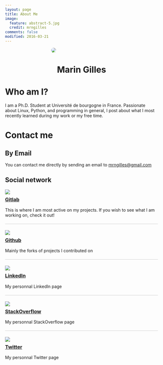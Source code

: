 ```yaml
---
layout: page
title: About Me
image:
  feature: abstract-5.jpg
  credit: mrngilles
comments: false
modified: 2016-03-21
---
```

<div style="width:200px; margin-left:auto; margin-right:auto">
<img src="{{site.url}}/images/profil.jpg" style="border-radius:100%">
</div>
<center><h1>Marin Gilles</h1></center>

# Who am I?
I am a Ph.D. Student at Université de bourgogne in France.
Passionate about Linux, Python, and programming in general,
I post about what I most recently learned during my work
or my free time.

# Contact me

## By Email
You can contact me directly by sending an email to
<a href="mailto:mrngilles@gmail.com"><mrngilles@gmail.com></a>

## Social network
<div style="padding-top:1px;">
<div style="width:50px; margin-right:20px; float:left">
<a target="_blank" href="https://gitlab.com/u/Mrngilles"><img src="{{site.url}}/images/gitlab-logo.png"></a>
</div>
<div>
<h3>
<a target="_blank" href="https://gitlab.com/u/Mrngilles">Gitlab</a>
</h3>
<p>
This is where I am most active on my projects. If you wish to see what
I am working on, check it out!
</p>
<div>
</div>

<div style="border-top:1px solid #CCC; padding-top: 20px; margin-top: 20px">
<div style="width:50px; margin-right:20px; float:left">
<a target="_blank" href="https://github.com/Mrngilles"><img src="{{site.url}}/images/github-logo.png"></a>
</div>
<div>
<h3>
<a target="_blank" href="https://github.com/Mrngilles">Github</a>
</h3>
<p>
Mainly the forks of projects I contributed on
</p>
<div>
</div>

<div style="border-top:1px solid #CCC; padding-top: 20px; margin-top: 20px">
<div style="width:50px; margin-right:20px; float:left">
<a target="_blank" href="https://fr.linkedin.com/in/marin-gilles-2530a285/en"><img src="{{site.url}}/images/linkedin-logo.png"></a>
</div>
<div>
<h3>
<a target="_blank" href="https://stackexchange.com/users/6895720/marin-gilles?tab=accounts">LinkedIn</a>
</h3>
<p>
My personnal LinkedIn page
</p>
<div>
</div>

<div style="border-top:1px solid #CCC; padding-top: 20px; margin-top: 20px">
<div style="width:50px; margin-right:20px; float:left">
<a target="_blank" href="https://stackexchange.com/users/6895720/marin-gilles?tab=accounts"><img src="{{site.url}}/images/stack-logo.png"></a>
</div>
<div>
<h3>
<a target="_blank" href="https://stackexchange.com/users/6895720/marin-gilles?tab=accounts">StackOverflow</a>
</h3>
<p>
My personnal StackOverflow page
</p>
<div>
</div>

<div style="border-top:1px solid #CCC; padding-top: 20px; margin-top: 20px">
<div style="width:50px; margin-right:20px; float:left">
<a target="_blank" href="https://twitter.com/mrngilles"><img src="{{site.url}}/images/twitter-logo.png"></a>
</div>
<div>
<h3>
<a target="_blank" href="https://twitter.com/mrngilles">Twitter</a>
</h3>
<p>
My personnal Twitter page
</p>
<div>
</div>

